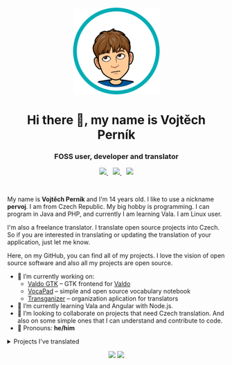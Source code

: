 <p align="center"><img src="assets/bitmoji.png" height="200px" width="200px"></p>
<h1 align="center">Hi there 👋, my name is Vojtěch Perník</h1>
<h3 align="center">FOSS user, developer and translator</h3>
<p align="center">
  <a href="mailto:info@pervoj.cz">
    <img src="https://img.shields.io/badge/Email-info%40pervoj.cz-blue?style=social&logo=mail.ru&logoColor=005FF9" height="25px">
  </a>
  &ensp;
  <a href="https://discordapp.com/users/641536036169711617">
    <img src="https://img.shields.io/badge/Discord-%40pervoj%20%232542-blue?style=social&logo=discord&logoColor=5865F2" height="25px">
  </a>
  &ensp;
  <a href="https://gitter.im/pervoj">
    <img src="https://img.shields.io/badge/Gitter-%40pervoj-blue?style=social&logo=gitter&logoColor=ED1965" height="25px">
  </a>
</p>
<br>

My name is <strong>Vojtěch Perník</strong> and I'm 14 years old. I&nbsp;like to use a nickname <strong>pervoj</strong>. I&nbsp;am from Czech Republic. My big hobby is programming. I&nbsp;can program in Java and PHP, and currently I&nbsp;am learning Vala. I&nbsp;am Linux user.

I'm also a freelance translator. I translate open source projects into Czech. So if you are interested in translating or updating the translation of your application, just let me know.

Here, on my GitHub, you can find all of my projects. I love the vision of open source software and also all my projects are open source.

- 🔭 I’m currently working on:
  - [Valdo GTK](https://github.com/pervoj/valdo-gtk) – GTK frontend for [Valdo](https://github.com/Prince781/valdo)
  - [VocaPad](https://github.com/vocapad) – simple and open source vocabulary notebook
  - [Transganizer](https://github.com/transganizer) – organization aplication for translators
- 🌱 I’m currently learning Vala and Angular with Node.js.
- 👯 I’m looking to collaborate on projects that need Czech translation. And also on some simple ones that I can understand and contribute to code.
- 🙂 Pronouns: **he/him**

<details>
  <summary>Projects I've translated</summary>
  <table>
    <tr>  <th>Original project name</th>  <th>Czech project name</th>  <th>Project homepage</th>  </tr>
    <tr>  <td>Badger</td>  <td>Badger</td>  <td>https://github.com/elfenware/badger</td>  </tr>
    <tr>  <td>Blanket</td>  <td>Deka</td>  <td>https://github.com/rafaelmardojai/blanket</td>  </tr>
    <tr>  <td>Bottles</td>  <td>Láhve</td>  <td>https://github.com/bottlesdevs/Bottles</td>  </tr>
    <tr>  <td>Breathing</td>  <td>Dýchání</td>  <td>https://github.com/SeaDve/Breathing</td>  </tr>
    <tr>  <td>Commit</td>  <td>Commit</td>  <td>https://github.com/sonnyp/Commit</td>  </tr>
    <tr>  <td>Dialect</td>  <td>Dialekt</td>  <td>https://github.com/dialect-app/dialect</td>  </tr>
    <tr>  <td>Drawing</td>  <td>Kreslení</td>  <td>https://github.com/maoschanz/drawing</td>  </tr>
    <tr>  <td>Dynamic Wallpaper Editor</td>  <td>Editor dynamických tapet</td>  <td>https://github.com/maoschanz/dynamic-wallpaper-editor</td>  </tr>
    <tr>  <td>Kooha</td>  <td>Kooha</td>  <td>https://github.com/SeaDve/Kooha</td>  </tr>
    <tr>  <td>Mousai</td>  <td>Mousai</td>  <td>https://github.com/SeaDve/Mousai</td>  </tr>
    <tr>  <td>Share Preview</td>  <td>Náhled sdílení</td>  <td>https://github.com/rafaelmardojai/share-preview</td>  </tr>
    <tr>  <td>Video Downloader</td>  <td>Stahovač videa</td>  <td>https://github.com/Unrud/video-downloader</td>  </tr>
    <tr>  <td>Webfont Kit Generator</td>  <td>Generátor webových sad písem</td>  <td>https://github.com/rafaelmardojai/webfont-kit-generator</td>  </tr>
    <!-- <tr>  <td></td>  <td></td>  <td></td>  </tr> -->
  </table>
  <p>If you find an mistake in any of my translations, let me know at <a href="mailto:translations@pervoj.cz">translations@pervoj.cz</a>.</p>
</details>

<p align="center">
  <img src="https://github-readme-stats.vercel.app/api?username=pervoj&theme=react&show_icons=true">
  <img src="https://github-readme-stats.vercel.app/api/top-langs/?username=pervoj&theme=react&layout=compact">
</p>
